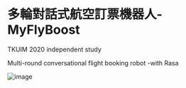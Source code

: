 # 多輪對話式航空訂票機器人-MyFlyBoost
 
TKUIM 2020 independent study  

Multi-round conversational flight booking robot -with Rasa  

![image](https://youtu.be/ODa6MzLtjFs)
